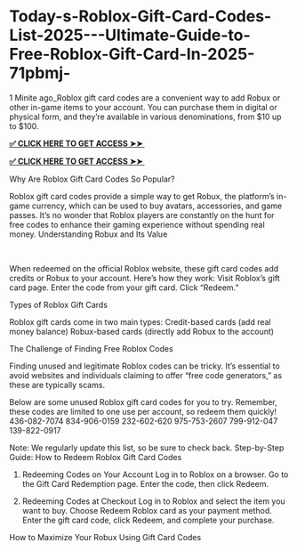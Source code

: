 # Today-s-Roblox-Gift-Card-Codes-List-2025---Ultimate-Guide-to-Free-Roblox-Gift-Card-In-2025-71pbmj-
1 Minite ago_Roblox gift card codes are a convenient way to add Robux or other in-game items to your account. You can purchase them in digital or physical form, and they’re available in various denominations, from $10 up to $100.


**[✅ CLICK HERE TO GET ACCESS ➤➤ ​​](https://xnproo.com/giftcards/)**

**[✅ CLICK HERE TO GET ACCESS ➤➤ ​​](https://xnproo.com/giftcards/)**



Why Are Roblox Gift Card Codes So Popular?


Roblox gift card codes provide a simple way to get Robux, the platform’s in-game currency, which can be used to buy avatars, accessories, and game passes. It’s no wonder that Roblox players are constantly on the hunt for free codes to enhance their gaming experience without spending real money.
Understanding Robux and Its Value

​​



When redeemed on the official Roblox website, these gift card codes add credits or Robux to your account. Here’s how they work:
Visit Roblox’s gift card page.
Enter the code from your gift card.
Click “Redeem.”

Types of Roblox Gift Cards

Roblox gift cards come in two main types:
Credit-based cards (add real money balance)
Robux-based cards (directly add Robux to the account)

The Challenge of Finding Free Roblox Codes


Finding unused and legitimate Roblox codes can be tricky. It’s essential to avoid websites and individuals claiming to offer “free code generators,” as these are typically scams.

Below are some unused Roblox gift card codes for you to try. Remember, these codes are limited to one use per account, so redeem them quickly!
436-082-7074
834-906-0159
232-602-620
975-753-2607
799-912-047
139-822-0917


Note: We regularly update this list, so be sure to check back.
Step-by-Step Guide: How to Redeem Roblox Gift Card Codes

1. Redeeming Codes on Your Account
Log in to Roblox on a browser.
Go to the Gift Card Redemption page.
Enter the code, then click Redeem.

2. Redeeming Codes at Checkout
Log in to Roblox and select the item you want to buy.
Choose Redeem Roblox card as your payment method.
Enter the gift card code, click Redeem, and complete your purchase.

How to Maximize Your Robux Using Gift Card Codes
